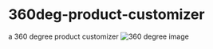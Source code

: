 # 360deg-product-customizer
a 360 degree product customizer
![360 degree image](https://prnt.sc/9i4HHb2xQEBX)
